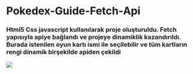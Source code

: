<h1>Pokedex-Guide-Fetch-Api</h1>

<h3>Html5 Css javascript kullanılarak proje oluşturuldu. Fetch yapısıyla apiye bağlandı ve projeye dinamiklik kazandırıldı. Burada istenilen oyun kartı ismi ile seçilebilir  ve tüm kartların rengi dinamik birşekilde apiden çekildi</h3>

![](ekran.gif)
